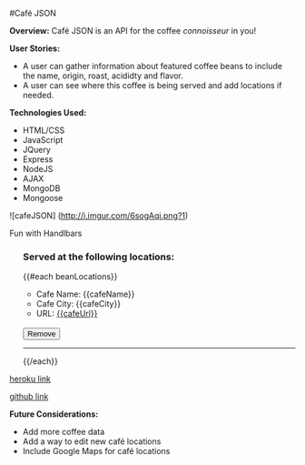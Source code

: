 #Café JSON

**Overview:**
Café JSON is an API for the coffee *connoisseur* in you!

**User Stories:** 
* A user can gather information about featured coffee beans to include the name, origin, roast, acididty and flavor.
* A user can see where this coffee is being served and add locations if needed.

**Technologies Used:**
* HTML/CSS
* JavaScript 
* JQuery
* Express
* NodeJS
* AJAX
* MongoDB
* Mongoose

![cafeJSON]
(http://i.imgur.com/6sogAqi.png?1)

Fun with Handlbars
    
<ul id="cafeList" style="list-style-type:none">
    <h3>Served at the following locations:</h3>
      {{#each beanLocations}}
    <ul class="cafe" data-id="{{_id}}">
    <li>Cafe Name: {{cafeName}}</li>
    <li>Cafe City: {{cafeCity}}</li>
    <li>URL: <a href="{{cafeUrl}}">{{cafeUrl}}</a></li></ul><br> 
    <button id="deleteButton" name="deleteButton" class="btn btn-warning" data-id="{{_id}}">Remove</button>
    <hr>
    {{/each}} 
  </ul>
    

[heroku link](https://arcane-lowlands-8512.herokuapp.com/)

[github link](https://github.com/kehontas/Project-01)

**Future Considerations:**
* Add more coffee data 
* Add a way to edit new café locations
* Include Google Maps for café locations